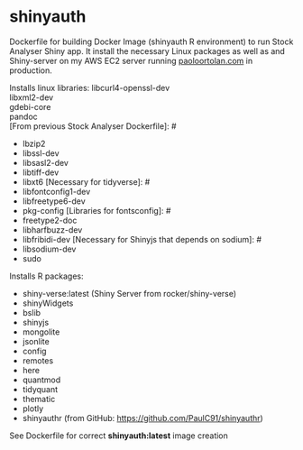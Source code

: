 # shinyauth
Dockerfile for building Docker Image (shinyauth R environment) to run Stock Analyser Shiny app.
It install the necessary Linux packages as well as and Shiny-server on my AWS EC2 server running [paoloortolan.com](https://shiny.paoloortolan.com) in production.

Installs linux libraries:
libcurl4-openssl-dev \
libxml2-dev \
gdebi-core \
pandoc \
[From previous Stock Analyser Dockerfile]: #
- lbzip2
- libssl-dev
- libsasl2-dev
- libtiff-dev
- libxt6
[Necessary for tidyverse]: #
- libfontconfig1-dev
- libfreetype6-dev
- pkg-config
[Libraries for fontsconfig]: #
- freetype2-doc
- libharfbuzz-dev 
- libfribidi-dev
[Necessary for Shinyjs that depends on sodium]: #
- libsodium-dev
- sudo

Installs R packages:

[shiny-verse inclused packages tidyverse and shiny]: #
- shiny-verse:latest (Shiny Server from rocker/shiny-verse)
- shinyWidgets
- bslib
- shinyjs
- mongolite
- jsonlite
- config
- remotes
- here
- quantmod
- tidyquant
- thematic
- plotly
- shinyauthr (from GitHub: https://github.com/PaulC91/shinyauthr)

See Dockerfile for correct **shinyauth:latest** image creation